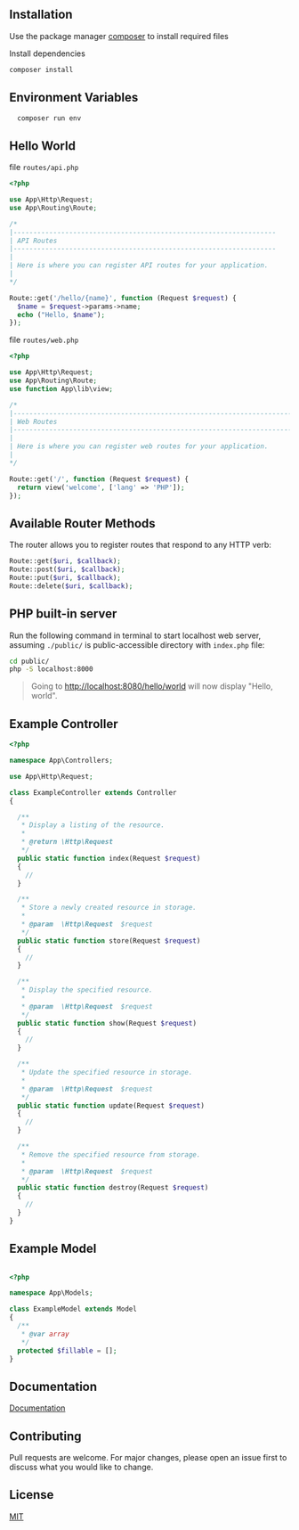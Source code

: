 ## Installation

Use the package manager [composer](https://getcomposer.org/) to install required files

Install dependencies
```bash
composer install
```

## Environment Variables
```bash
  composer run env
```


## Hello World

file `routes/api.php`
```php
<?php

use App\Http\Request;
use App\Routing\Route;

/*
|------------------------------------------------------------------
| API Routes
|------------------------------------------------------------------
|
| Here is where you can register API routes for your application. 
|
*/

Route::get('/hello/{name}', function (Request $request) {
  $name = $request->params->name;
  echo ("Hello, $name");
});

```
file `routes/web.php`
```php
<?php

use App\Http\Request;
use App\Routing\Route;
use function App\lib\view;

/*
|--------------------------------------------------------------------------
| Web Routes
|--------------------------------------------------------------------------
|
| Here is where you can register web routes for your application.
|
*/

Route::get('/', function (Request $request) {
  return view('welcome', ['lang' => 'PHP']);
});

```
## Available Router Methods

The router allows you to register routes that respond to any HTTP verb:
```php
Route::get($uri, $callback);
Route::post($uri, $callback);
Route::put($uri, $callback);
Route::delete($uri, $callback);
```
## PHP built-in server
Run the following command in terminal to start localhost web server, assuming `./public/` is public-accessible directory with `index.php` file:

```bash
cd public/
php -S localhost:8000
```
> Going to [http://localhost:8080/hello/world](http://localhost:8080/hello/world) will now display "Hello, world".

Example Controller
-------
```php
<?php

namespace App\Controllers;

use App\Http\Request;

class ExampleController extends Controller
{

  /**
   * Display a listing of the resource.
   *
   * @return \Http\Request
   */
  public static function index(Request $request)
  {
    //
  }

  /**
   * Store a newly created resource in storage.
   *
   * @param  \Http\Request  $request
   */
  public static function store(Request $request)
  {
    //
  }

  /**
   * Display the specified resource.
   *
   * @param  \Http\Request  $request
   */
  public static function show(Request $request)
  {
    //
  }

  /**
   * Update the specified resource in storage.
   *
   * @param  \Http\Request  $request
   */
  public static function update(Request $request)
  {
    //
  }

  /**
   * Remove the specified resource from storage.
   *
   * @param  \Http\Request  $request
   */
  public static function destroy(Request $request)
  {
    //
  }
}

```
Example Model
-------
```php

<?php

namespace App\Models;

class ExampleModel extends Model
{
  /**
   * @var array
   */
  protected $fillable = [];
}

```
## Documentation
[Documentation](https://yusfuu.github.io/Lightweight-PHP-Framework-For-APIs/)

## Contributing
Pull requests are welcome. For major changes, please open an issue first to discuss what you would like to change.

## License
[MIT](https://choosealicense.com/licenses/mit/)
